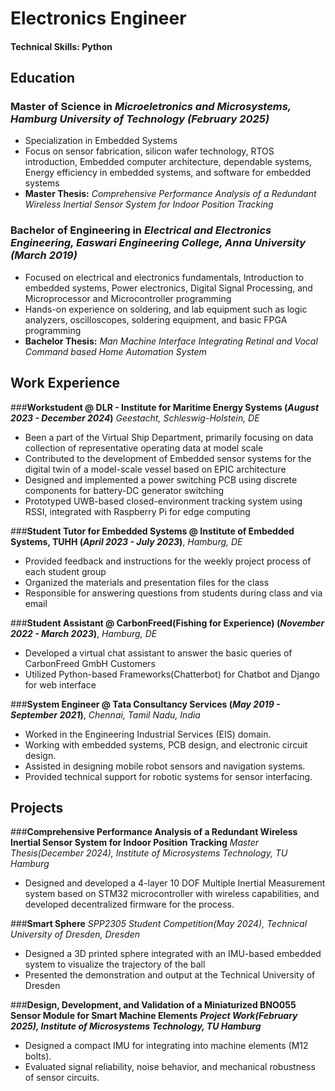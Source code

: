 # Electronics Engineer

#### Technical Skills: Python

## Education						       		
### **Master of Science** in *Microeletronics and Microsystems, Hamburg University of Technology (_February 2025_)*
- Specialization in Embedded Systems
- Focus on sensor fabrication, silicon wafer technology, RTOS introduction, Embedded computer architecture, dependable systems, Energy efficiency in embedded systems, and software for embedded systems
- **Master Thesis:** *Comprehensive Performance Analysis of a Redundant Wireless Inertial Sensor System for Indoor Position Tracking*
### **Bachelor of Engineering** in *Electrical and Electronics Engineering, Easwari Engineering College, Anna University (_March 2019_)*
- Focused on electrical and electronics fundamentals, Introduction to embedded systems, Power electronics, Digital Signal Processing, and Microprocessor and Microcontroller programming
- Hands-on experience on soldering, and lab equipment such as logic analyzers, oscilloscopes, soldering equipment, and basic FPGA programming
- **Bachelor Thesis:** *Man Machine Interface Integrating Retinal and Vocal Command based Home Automation System*


## Work Experience
###**Workstudent @ DLR - Institute for Maritime Energy Systems (_August 2023 - December 2024_)** *Geestacht, Schleswig-Holstein, DE*
- Been a part of the Virtual Ship Department, primarily focusing on data collection of representative operating data at model scale
- Contributed to the development of Embedded sensor systems for the digital twin of a model-scale vessel based on EPIC architecture
- Designed and implemented a power switching PCB using discrete components for battery-DC generator switching
- Prototyped UWB-based closed-environment tracking system using RSSI, integrated with Raspberry Pi for edge computing

###**Student Tutor for Embedded Systems @ Institute of Embedded Systems, TUHH (_April 2023 - July 2023_)**, *Hamburg, DE*
- Provided feedback and instructions for the weekly project process of each student group
- Organized the materials and presentation files for the class
- Responsible for answering questions from students during class and via email

###**Student Assistant @ CarbonFreed(Fishing for Experience) (_November 2022 - March 2023_)**, *Hamburg, DE*
- Developed a virtual chat assistant to answer the basic queries of CarbonFreed GmbH Customers
- Utilized Python-based Frameworks(Chatterbot) for Chatbot and Django for web interface

###**System Engineer @ Tata Consultancy Services (_May 2019 - September 2021_)**, *Chennai, Tamil Nadu, India*
- Worked in the Engineering Industrial Services (EIS) domain.
- Working with embedded systems, PCB design, and electronic circuit design.
- Assisted in designing mobile robot sensors and navigation systems.
- Provided technical support for robotic systems for sensor interfacing.

## Projects
###**Comprehensive Performance Analysis of a Redundant Wireless Inertial Sensor System for Indoor Position Tracking**
*Master Thesis(_December 2024_), Institute of Microsystems Technology, TU Hamburg*
- Designed and developed a 4-layer 10 DOF Multiple Inertial Measurement system based on STM32 microcontroller with wireless capabilities, and developed decentralized firmware for the process.

###**Smart Sphere**
*SPP2305 Student Competition(_May 2024_), Technical University of Dresden, Dresden*
- Designed a 3D printed sphere integrated with an IMU-based embedded system to visualize the trajectory of the ball
- Presented the demonstration and output at the Technical University of Dresden

###**Design, Development, and Validation of a Miniaturized BNO055 Sensor Module for Smart Machine Elements** 
***Project Work(_February 2025_), Institute of Microsystems Technology, TU Hamburg***
- Designed a compact IMU for integrating into machine elements (M12 bolts).
- Evaluated signal reliability, noise behavior, and mechanical robustness of sensor circuits.
